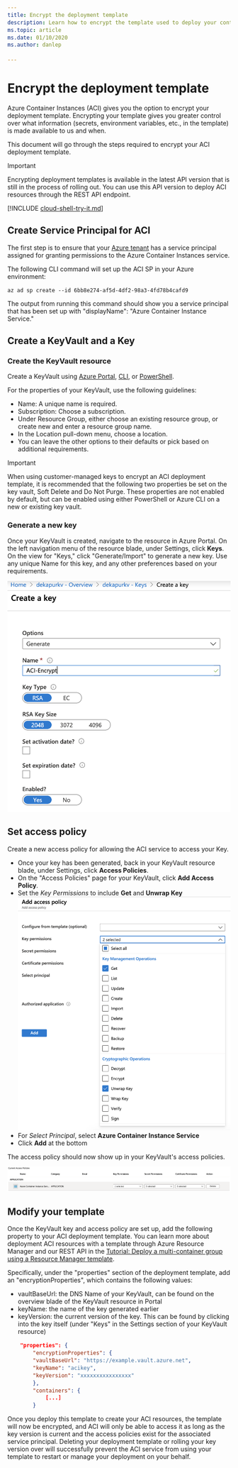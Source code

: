 ```yaml
---
title: Encrypt the deployment template
description: Learn how to encrypt the template used to deploy your container instance resources
ms.topic: article
ms.date: 01/10/2020
ms.author: danlep

---
```


# Encrypt the deployment template

Azure Container Instances (ACI) gives you the option to encrypt your deployment template. Encrypting your template gives you greater control over what information (secrets, environment variables, etc., in the template) is made available to us and when.

This document will go through the steps required to encrypt your ACI deployment template. 

> [!IMPORTANT]
> Encrypting deployment templates is available in the latest API version that is still in the process of rolling out. You can use this API version to deploy ACI resources through the REST API endpoint. 

[!INCLUDE [cloud-shell-try-it.md](../../includes/cloud-shell-try-it.md)]

## Create Service Principal for ACI

The first step is to ensure that your [Azure tenant](https://docs.microsoft.com/azure/active-directory/develop/quickstart-create-new-tenant) has a service principal assigned for granting permissions to the Azure Container Instances service. 

The following CLI command will set up the ACI SP in your Azure environment:

```azurecli-interactive
az ad sp create --id 6bb8e274-af5d-4df2-98a3-4fd78b4cafd9
```

The output from running this command should show you a service principal that has been set up with "displayName": "Azure Container Instance Service."

## Create a KeyVault and a Key

### Create the KeyVault resource
Create a KeyVault using [Azure Portal](https://docs.microsoft.com/azure/key-vault/quick-create-portal#create-a-vault), [CLI](https://docs.microsoft.com/azure/key-vault/quick-create-cli), or [PowerShell](https://docs.microsoft.com/azure/key-vault/quick-create-powershell). 

For the properties of your KeyVault, use the following guidelines: 
* Name: A unique name is required. 
* Subscription: Choose a subscription.
* Under Resource Group, either choose an existing resource group, or create new and enter a resource group name.
* In the Location pull-down menu, choose a location.
* You can leave the other options to their defaults or pick based on additional requirements.

> [!IMPORTANT]
> When using customer-managed keys to encrypt an ACI deployment template, it is recommended that the following two properties be set on the key vault, Soft Delete and Do Not Purge. These properties are not enabled by default, but can be enabled using either PowerShell or Azure CLI on a new or existing key vault.

### Generate a new key 

Once your KeyVault is created, navigate to the resource in Azure Portal. On the left navigation menu of the resource blade, under Settings, click **Keys**. On the view for "Keys," click "Generate/Import" to generate a new key. Use any unique Name for this key, and any other preferences based on your requirements. 

![Generate a new key](./media/container-instances-encrypt-template/generate-key.png)

## Set access policy

Create a new access policy for allowing the ACI service to access your Key.

* Once your key has been generated, back in your KeyVault resource blade, under Settings, click **Access Policies**.
* On the "Access Policies" page for your KeyVault, click **Add Access Policy**.
* Set the *Key Permissions* to include **Get** and **Unwrap Key**
    ![Set key permissions](./media/container-instances-encrypt-template/set-key-permissions.png)
* For *Select Principal*, select **Azure Container Instance Service**
* Click **Add** at the bottom 

The access policy should now show up in your KeyVault's access policies.

![New acess policy](./media/container-instances-encrypt-template/access-policy.png)


## Modify your template

Once the KeyVault key and access policy are set up, add the following property to your ACI deployment template. You can learn more about deployment ACI resources with a template through Azure Resource Manager and our REST API in the [Tutorial: Deploy a multi-container group using a Resource Manager template](https://docs.microsoft.com/azure/container-instances/container-instances-multi-container-group). 

Specifically, under the "properties" section of the deployment template, add an "encryptionProperties", which contains the following values:
* vaultBaseUrl: the DNS Name of your KeyVault, can be found  on the overview blade of the KeyVault resource in Portal
* keyName: the name of the key generated earlier
* keyVersion: the current version of the key. This can be found by clicking into the key itself (under "Keys" in the Settings section of your KeyVault resource)


```json
    "properties": {
        "encryptionProperties": {
        "vaultBaseUrl": "https://example.vault.azure.net",
        "keyName": "acikey",
        "keyVersion": "xxxxxxxxxxxxxxxx"
        },
        "containers": {
            [...]
        }
```

Once you deploy this template to create your ACI resources, the template will now be encrypted, and ACI will only be able to access it as long as the key version is current and the access policies exist for the associated service principal. Deleting your deployment template or rolling your key version over will successfully prevent the ACI service from using your template to restart or manage your deployment on your behalf. 